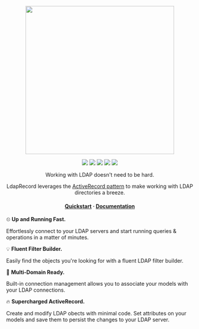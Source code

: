 <!-- readme.md -->

<p align="center">
    <img src="https://ldaprecord.com/assets/img/logo.png" width="400">
</p>

<p align="center">
    <a href="https://travis-ci.com/DirectoryTree/LdapRecord"><img src="https://img.shields.io/travis/DirectoryTree/LdapRecord.svg?style=flat-square"/></a>
    <a href="https://scrutinizer-ci.com/g/DirectoryTree/LdapRecord/?branch=master"><img src="https://img.shields.io/scrutinizer/g/DirectoryTree/LdapRecord/master.svg?style=flat-square"/></a>
    <a href="https://packagist.org/packages/DirectoryTree/LdapRecord"><img src="https://img.shields.io/packagist/dt/DirectoryTree/LdapRecord.svg?style=flat-square"/></a>
    <a href="https://packagist.org/packages/DirectoryTree/LdapRecord"><img src="https://img.shields.io/packagist/v/DirectoryTree/LdapRecord.svg?style=flat-square"/></a>
    <a href="https://packagist.org/packages/DirectoryTree/LdapRecord"><img src="https://img.shields.io/github/license/DirectoryTree/LdapRecord.svg?style=flat-square"/></a>
</p>

<p align="center">
    Working with LDAP doesn't need to be hard.
</p>

<p align="center">
    LdapRecord leverages the <a href="https://en.wikipedia.org/wiki/Active_record_pattern">ActiveRecord pattern</a>
    to make working with LDAP directories a breeze.
</p>

<h4 align="center">
    <a href="https://ldaprecord.com/docs/quickstart/">Quickstart</a>
    <span> · </span>
    <a href="https://ldaprecord.com/docs/">Documentation</a>
</h4>

⏲ **Up and Running Fast.**

Effortlessly connect to your LDAP servers and start running queries & operations in a matter of minutes.

💡 **Fluent Filter Builder.**

Easily find the objects you're looking for with a fluent LDAP filter builder.

💼 **Multi-Domain Ready.**

Built-in connection management allows you to associate your models with your LDAP connections.

🔥 **Supercharged ActiveRecord.**

Create and modify LDAP obects with minimal code. Set attributes on your models and save them to persist the changes to your LDAP server.
